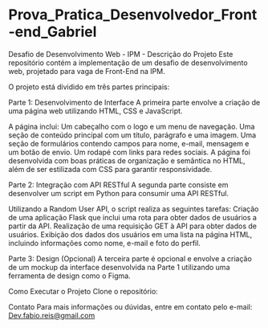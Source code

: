 # Prova_Pratica_Desenvolvedor_Front-end_Gabriel
 Desafio de Desenvolvimento Web - IPM - Descrição do Projeto Este repositório contém a implementação de um desafio de desenvolvimento web, projetado para vaga de Front-End na IPM.

 O projeto está dividido em três partes principais:  
 
 Parte 1: Desenvolvimento de Interface A primeira parte envolve a criação de uma página web utilizando HTML, CSS e JavaScript.
 
 A página inclui:  Um cabeçalho com o logo e um menu de navegação. Uma seção de conteúdo principal com um título, parágrafo e uma imagem. Uma seção de formulários contendo campos para nome, e-mail, mensagem e um botão de envio. Um rodapé com links para redes sociais. A página foi desenvolvida com boas práticas de organização e semântica no HTML, além de ser estilizada com CSS para garantir responsividade.  
 
 Parte 2: Integração com API RESTful A segunda parte consiste em desenvolver um script em Python para consumir uma API RESTful.
 
 Utilizando a Random User API, o script realiza as seguintes tarefas:  Criação de uma aplicação Flask que inclui uma rota para obter dados de usuários a partir da API. Realização de uma requisição GET à API para obter dados de usuários. Exibição dos dados dos usuários em uma lista na página HTML, incluindo informações como nome, e-mail e foto do perfil. 
 
Parte 3: Design (Opcional) A terceira parte é opcional e envolve a criação de um mockup da interface desenvolvida na Parte 1 utilizando uma ferramenta de design como o Figma.

Como Executar o Projeto Clone o repositório:  


 Contato Para mais informações ou dúvidas, entre em contato pelo e-mail: Dev.fabio.reis@gmail.com
